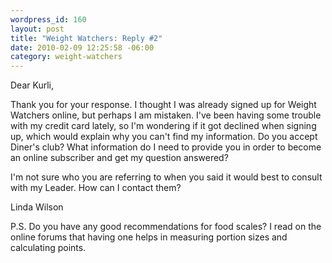 ```yaml
--- 
wordpress_id: 160
layout: post
title: "Weight Watchers: Reply #2"
date: 2010-02-09 12:25:58 -06:00
category: weight-watchers
---
```

Dear Kurli, 

Thank you for your response.  I thought I was already signed up for Weight Watchers online, but perhaps I am mistaken.  I've been having some trouble with my credit card lately, so I'm wondering if it got declined when signing up, which would explain why you can't find my information. Do you accept Diner's club?  What information do I need to provide you in order to become an online subscriber and get my question answered?

I'm not sure who you are referring to when you said it would best to consult with my Leader. How can I contact them?

Linda Wilson

P.S. Do you have any good recommendations for food scales?  I read on the online forums that having one helps in measuring portion sizes and calculating points.
